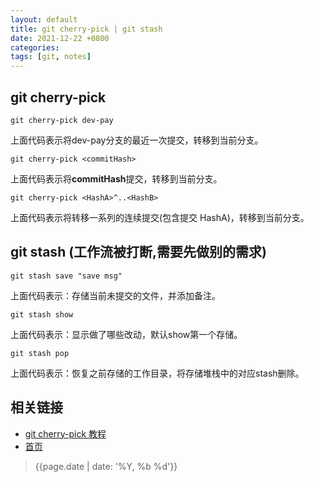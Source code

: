 ```yaml
---
layout: default
title: git cherry-pick | git stash
date: 2021-12-22 +0800
categories:
tags: [git, notes]
---
```


## git cherry-pick

```git
git cherry-pick dev-pay
```

上面代码表示将dev-pay分支的最近一次提交，转移到当前分支。

```git
git cherry-pick <commitHash>
```

上面代码表示将**commitHash**提交，转移到当前分支。

```git
git cherry-pick <HashA>^..<HashB>
```

上面代码表示将转移一系列的连续提交(包含提交 HashA)，转移到当前分支。

## git stash (工作流被打断,需要先做别的需求)

```git
git stash save "save msg"

```

上面代码表示：存储当前未提交的文件，并添加备注。

```git
git stash show
```

上面代码表示：显示做了哪些改动，默认show第一个存储。

```git
git stash pop
```

上面代码表示：恢复之前存储的工作目录，将存储堆栈中的对应stash删除。

## 相关链接

- [git cherry-pick 教程](https://ruanyifeng.com/blog/2020/04/git-cherry-pick.html)
- [首页](https://zhishan33.github.io/shanBlog/)

> {{page.date | date: '%Y, %b %d'}}
